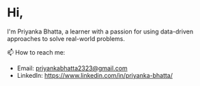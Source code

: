 # Hi,

I'm Priyanka Bhatta, a learner with a passion for using data-driven approaches to solve real-world problems.

📫 How to reach me:
- Email: priyankabhatta2323@gmail.com
- LinkedIn: https://www.linkedin.com/in/priyanka-bhatta/


